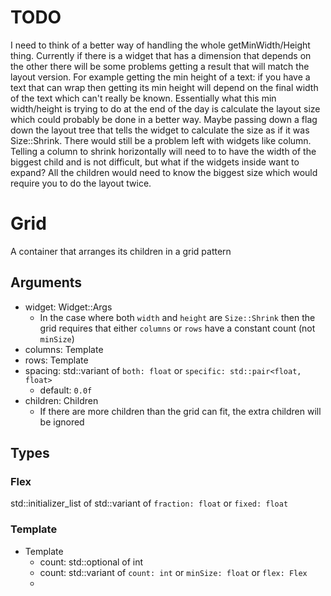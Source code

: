 # TODO
I need to think of a better way of handling the whole getMinWidth/Height thing. Currently if there is a widget that has a dimension that depends on the other there will be some problems getting a result that will match the layout version. For example getting the min height of a text: if you have a text that can wrap then getting its min height will depend on the final width of the text which can't really be known.
Essentially what this min width/height is trying to do at the end of the day is calculate the layout size which could probably be done in a better way.
Maybe passing down a flag down the layout tree that tells the widget to calculate the size as if it was Size::Shrink. There would still be a problem left with widgets like column. Telling a column to shrink horizontally will need to to have the width of the biggest child and is not difficult, but what if the widgets inside want to expand? All the children would need to know the biggest size which would require you to do the layout twice. 

# Grid
A container that arranges its children in a grid pattern

## Arguments
- widget: Widget::Args
    - In the case where both `width` and `height` are `Size::Shrink` then the grid requires that either `columns` or `rows` have a constant count (not `minSize`)
- columns: Template
- rows: Template
- spacing: std::variant of `both: float` or `specific: std::pair<float, float>`
    - default: `0.0f`
- children: Children
    - If there are more children than the grid can fit, the extra children will be ignored

## Types
### Flex
std::initializer_list of std::variant of `fraction: float` or `fixed: float`

### Template
- Template
    - count: std::optional of int
    - count: std::variant of `count: int` or `minSize: float` or `flex: Flex`
    - 
